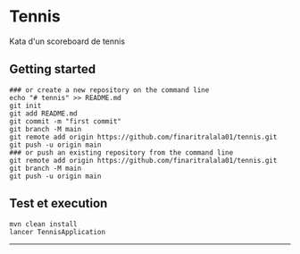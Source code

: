 # Tennis

Kata d'un scoreboard de tennis

## Getting started

```
### or create a new repository on the command line
echo "# tennis" >> README.md
git init
git add README.md
git commit -m "first commit"
git branch -M main
git remote add origin https://github.com/finaritralala01/tennis.git
git push -u origin main
### or push an existing repository from the command line
git remote add origin https://github.com/finaritralala01/tennis.git
git branch -M main
git push -u origin main
```

## Test et execution

```
mvn clean install
lancer TennisApplication
```
***
